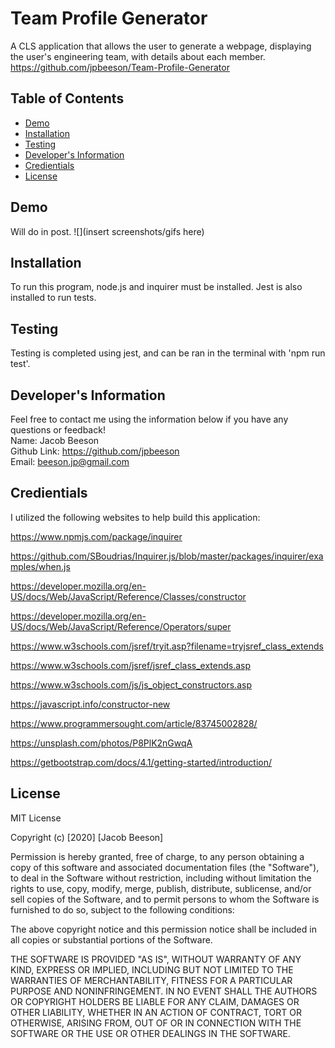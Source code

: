 # Team Profile Generator
  A CLS application that allows the user to generate a webpage, displaying the user's engineering team, with details about each member. 
  <br>
  https://github.com/jpbeeson/Team-Profile-Generator
  ## Table of Contents
  * [Demo](#demo)
  * [Installation](#installation)
  * [Testing](#testing)
  * [Developer's Information](#devInfo)
  * [Credientials](#credientials)
  * [License](#license)
  
  ## <a name="demo"></a>Demo
  Will do in post.
  ![](insert screenshots/gifs here)
  ## <a name="installation"></a>Installation
  To run this program, node.js and inquirer must be installed. Jest is also installed to run tests.
  ## <a name="testing"></a>Testing
  Testing is completed using jest, and can be ran in the terminal with 'npm run test'.
  ## <a name="devInfo"></a>Developer's Information
  Feel free to contact me using the information below if you have any questions or feedback!
  <br>
  Name: Jacob Beeson
  <br>
  Github Link: <https://github.com/jpbeeson>
  <br>
  Email: <beeson.jp@gmail.com>
  ## <a name="credientials"></a>Credientials
  I utilized the following websites to help build this application: 

https://www.npmjs.com/package/inquirer

https://github.com/SBoudrias/Inquirer.js/blob/master/packages/inquirer/examples/when.js

https://developer.mozilla.org/en-US/docs/Web/JavaScript/Reference/Classes/constructor

https://developer.mozilla.org/en-US/docs/Web/JavaScript/Reference/Operators/super

https://www.w3schools.com/jsref/tryit.asp?filename=tryjsref_class_extends

https://www.w3schools.com/jsref/jsref_class_extends.asp

https://www.w3schools.com/js/js_object_constructors.asp

https://javascript.info/constructor-new

https://www.programmersought.com/article/83745002828/

https://unsplash.com/photos/P8PlK2nGwqA

https://getbootstrap.com/docs/4.1/getting-started/introduction/

  ## <a name="license"></a>License
MIT License

Copyright (c) [2020] [Jacob Beeson]

Permission is hereby granted, free of charge, to any person obtaining a copy
of this software and associated documentation files (the "Software"), to deal
in the Software without restriction, including without limitation the rights
to use, copy, modify, merge, publish, distribute, sublicense, and/or sell
copies of the Software, and to permit persons to whom the Software is
furnished to do so, subject to the following conditions:

The above copyright notice and this permission notice shall be included in all
copies or substantial portions of the Software.

THE SOFTWARE IS PROVIDED "AS IS", WITHOUT WARRANTY OF ANY KIND, EXPRESS OR
IMPLIED, INCLUDING BUT NOT LIMITED TO THE WARRANTIES OF MERCHANTABILITY,
FITNESS FOR A PARTICULAR PURPOSE AND NONINFRINGEMENT. IN NO EVENT SHALL THE
AUTHORS OR COPYRIGHT HOLDERS BE LIABLE FOR ANY CLAIM, DAMAGES OR OTHER
LIABILITY, WHETHER IN AN ACTION OF CONTRACT, TORT OR OTHERWISE, ARISING FROM,
OUT OF OR IN CONNECTION WITH THE SOFTWARE OR THE USE OR OTHER DEALINGS IN THE
SOFTWARE.
